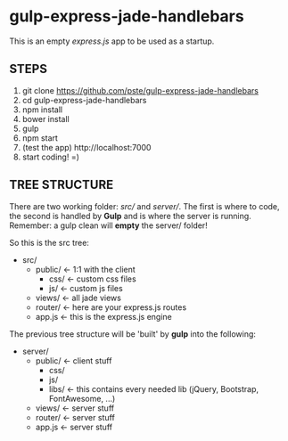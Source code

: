 # gulp-express-jade-handlebars

This is an empty *express.js* app to be used as a startup.

## STEPS

1. git clone https://github.com/pste/gulp-express-jade-handlebars
2. cd gulp-express-jade-handlebars
3. npm install
4. bower install
5. gulp 
6. npm start
7. (test the app) http://localhost:7000
8. start coding! =)

## TREE STRUCTURE

There are two working folder: *src/* and *server/*. The first is where to code, the second is handled by **Gulp** and is where the server is running.
Remember: a gulp clean will **empty** the server/ folder!

So this is the src tree:
- src/
  - public/ <- 1:1 with the client
    - css/ <- custom css files
    - js/ <- custom js files
  - views/ <- all jade views
  - router/ <- here are your express.js routes
  - app.js <- this is the express.js engine
  
The previous tree structure will be 'built' by **gulp** into the following:
- server/
  - public/ <- client stuff
    - css/
    - js/
    - libs/ <- this contains every needed lib (jQuery, Bootstrap, FontAwesome, ...)
  - views/ <- server stuff
  - router/ <- server stuff
  - app.js <- server stuff
  